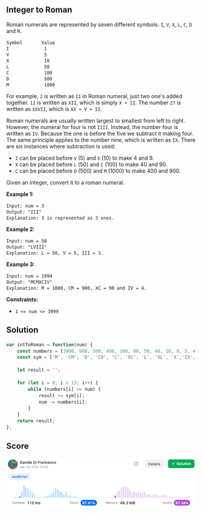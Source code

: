 ## Integer to Roman

Roman numerals are represented by seven different symbols: `I`, `V`, `X`, `L`, `C`, `D` and `M`.

```
Symbol       Value
I             1
V             5
X             10
L             50
C             100
D             500
M             1000
```

For example, `2` is written as `II` in Roman numeral, just two one's added together. `12` is written as `XII`, which is simply `X + II`. The number `27` is written as `XXVII`, which is `XX + V + II`.

Roman numerals are usually written largest to smallest from left to right. However, the numeral for four is not `IIII`. Instead, the number four is written as `IV`. Because the one is before the five we subtract it making four. The same principle applies to the number nine, which is written as `IX`. There are six instances where subtraction is used:

- `I` can be placed before `V` (5) and `X` (10) to make 4 and 9. 
- `X` can be placed before `L` (50) and `C` (100) to make 40 and 90. 
- `C` can be placed before `D` (500) and `M` (1000) to make 400 and 900.

Given an integer, convert it to a roman numeral.

 

**Example 1:**

```
Input: num = 3
Output: "III"
Explanation: 3 is represented as 3 ones.
```

**Example 2:**

```
Input: num = 58
Output: "LVIII"
Explanation: L = 50, V = 5, III = 3.
```

**Example 3:**

```
Input: num = 1994
Output: "MCMXCIV"
Explanation: M = 1000, CM = 900, XC = 90 and IV = 4.
```

 

**Constraints:**

- `1 <= num <= 3999`



## Solution

```js
var intToRoman = function(num) {
    const numbers = [1000, 900, 500, 400, 100, 90, 50, 40, 10, 9, 5, 4, 1];
    const sym = ['M', 'CM', 'D', 'CD', 'C', 'XC', 'L', 'XL', 'X','IX', 'V', 'IV', 'I'];

    let result = '';
    
    for (let i = 0; i < 13; i++) {
        while (numbers[i] <= num) {
            result += sym[i];
            num -= numbers[i];
        }
    }
    return result;
};
```

## Score

![roman-to-integer](assets/roman-to-integer.png)